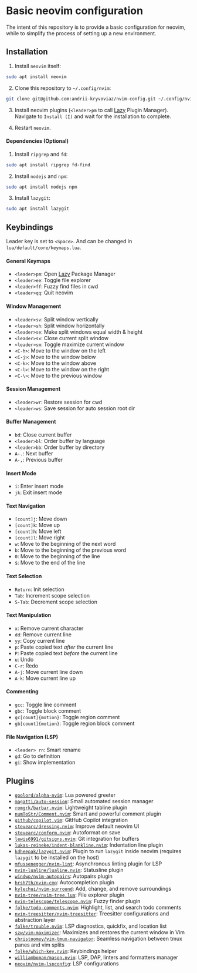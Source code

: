 # Basic neovim configuration

The intent of this repository is to provide a basic configuration for neovim, while to simplify the process of setting up a new environment.

## Installation

1. Install `neovim` itself:

```bash
sudo apt install neovim
```

2. Clone this repository to `~/.config/nvim`:

```bash
git clone git@github.com:andrii-kryvoviaz/nvim-config.git ~/.config/nvim
```

3. Install neovim plugins (`<leader>pm` to call [Lazy](https://github.com/folke/lazy.nvim) Plugin Manager). Navigate to `Install (I)` and wait for the installation to complete.

4. Restart `neovim`.

#### Dependencies (Optional)

1. Install `ripgrep` and `fd`:

```bash
sudo apt install ripgrep fd-find
```

2. Install `nodejs` and `npm`:

```bash
sudo apt install nodejs npm
```

3. Install `lazygit`:

```bash
sudo apt install lazygit
```

## Keybindings

Leader key is set to `<Space>`. And can be changed in `lua/default/core/keymaps.lua`.

#### General Keymaps
- `<leader>pm`: Open [Lazy](https://github.com/folke/lazy.nvim) Package Manager
- `<leader>ee`: Toggle file explorer
- `<leader>ff`: Fuzzy find files in cwd
- `<leader>qq`: Quit neovim

#### Window Management
- `<leader>sv`: Split window vertically
- `<leader>sh`: Split window horizontally
- `<leader>se`: Make split windows equal width & height
- `<leader>sx`: Close current split window
- `<leader>sm`: Toggle maximize current window
- `<C-h>`: Move to the window on the left
- `<C-j>`: Move to the window below
- `<C-k>`: Move to the window above
- `<C-l>`: Move to the window on the right
- `<C-\>`: Move to the previous window

#### Session Management
- `<leader>wr`: Restore session for cwd
- `<leader>ws`: Save session for auto session root dir

#### Buffer Management
- `bd`: Close current buffer
- `<leader>bl`: Order buffer by language
- `<leader>bb`: Order buffer by directory
- `A-.`: Next buffer
- `A-,`: Previous buffer

#### Insert Mode
- `i`: Enter insert mode
- `jk`: Exit insert mode

#### Text Navigation
- `[count]j`: Move down
- `[count]k`: Move up
- `[count]h`: Move left
- `[count]l`: Move right
- `w`: Move to the beginning of the next word
- `b`: Move to the beginning of the previous word
- `0`: Move to the beginning of the line
- `$`: Move to the end of the line

#### Text Selection
- `Return`: Init selection
- `Tab`: Increment scope selection
- `S-Tab`: Decrement scope selection

#### Text Manipulation
- `x`: Remove current character
- `dd`: Remove current line
- `yy`: Copy current line
- `p`: Paste copied text _after_ the current line
- `P`: Paste copied text _before_ the current line
- `u`: Undo
- `C-r`: Redo
- `A-j`: Move current line down
- `A-k`: Move current line up

#### Commenting
- `gcc`: Toggle line comment
- `gbc`: Toggle block comment
- `gc[count]{motion}`: Toggle region comment
- `gb[count]{motion}`: Toggle region block comment

#### File Navigation (LSP)
- `<leader> rn`: Smart rename
- `gd`: Go to definition
- `gi`: Show implementation


## Plugins
- [`goolord/alpha-nvim`](https://github.com/goolord/alpha-nvim): Lua powered greeter
- [`magatti/auto-session`](https://github.com/rmagatti/auto-session): Small automated session manager
- [`romgrk/barbar.nvim`](https://github.com/romgrk/barbar.nvim): Lightweight tabline plugin
- [`numToStr/Comment.nvim`](https://github.com/numToStr/Comment.nvim): Smart and powerful comment plugin
- [`github/copilot.vim`](https://github.com/github/copilot.vim): GitHub Copilot integration
- [`stevearc/dressing.nvim`](https://github.com/stevearc/dressing.nvim): Improve default neovim UI
- [`stevearc/conform.nvim`](https://github.com/stevearc/conform.nvim): Autoformat on save
- [`lewis6991/gitsigns.nvim`](https://github.com/lewis6991/gitsigns.nvim): Git integration for buffers
- [`lukas-reineke/indent-blankline.nvim`](https://github.com/lukas-reineke/indent-blankline.nvim): Indentation line plugin
- [`kdheepak/lazygit.nvim`](https://github.com/kdheepak/lazygit.nvim): Plugin to run `lazygit` inside neovim (requires `lazygit` to be installed on the host)
- [`mfussenegger/nvim-lint`](https://github.com/mfussenegger/nvim-lint): Asynchronous linting plugin for LSP
- [`nvim-lualine/lualine.nvim`](https://github.com/nvim-lualine/lualine.nvim): Statusline plugin
- [`windwp/nvim-autopairs`](https://github.com/windwp/nvim-autopairs): Autopairs plugin
- [`hrsh7th/nvim-cmp`](https://github.com/hrsh7th/nvim-cmp): Autocompletion plugin
- [`kylechui/nvim-surround`](https://github.com/kylechui/nvim-surround): Add, change, and remove surroundings
- [`nvim-tree/nvim-tree.lua`](https://github.com/nvim-tree/nvim-tree.lua): File explorer plugin
- [`nvim-telescope/telescope.nvim`](https://github.com/nvim-telescope/telescope.nvim): Fuzzy finder plugin
- [`folke/todo-comments.nvim`](https://github.com/folke/todo-comments.nvim): Highlight, list, and search todo comments
- [`nvim-treesitter/nvim-treesitter`](https://github.com/nvim-treesitter/nvim-treesitter): Treesitter configurations and abstraction layer
- [`folke/trouble.nvim`](https://github.com/folke/trouble.nvim): LSP diagnostics, quickfix, and location list
- [`szw/vim-maximizer`](https://github.com/szw/vim-maximizer): Maximizes and restores the current window in Vim
- [`christoomey/vim-tmux-navigator`](https://github.com/christoomey/vim-tmux-navigator): Seamless navigation between tmux panes and vim splits
- [`folke/which-key.nvim`](https://github.com/folke/which-key.nvim): Keybindings helper
- [`williamboman/mason.nvim`](https://github.com/williamboman/mason.nvim): LSP, DAP, linters and formatters manager
- [`neovim/nvim-lspconfig`](https://github.com/neovim/nvim-lspconfig): LSP configurations